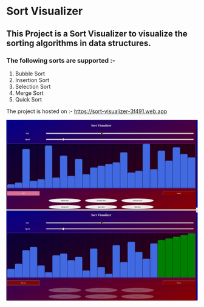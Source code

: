 # Sort Visualizer

## This Project is a Sort Visualizer to visualize the sorting algorithms in data structures.
### The following sorts are supported :-
1. Bubble Sort
2. Insertion Sort 
3. Selection Sort
4. Merge Sort
5. Quick Sort


The project is hosted on :-
<a href="https://sort-visualizer-3f491.web.app">https://sort-visualizer-3f491.web.app</a>

<img src="IMG_20210521_000927.jpg"/>

<img src="IMG_20210521_000913.jpg"/>
